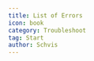 ```yaml
---
title: List of Errors
icon: book
category: Troubleshoot
tag: Start
author: Schvis
---
```


<AutoCatalog />